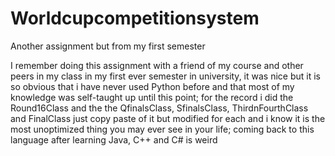 # Worldcupcompetitionsystem
 Another assignment but from my first semester

I remember doing this assignment with a friend of my course and other peers in my class in my first ever semester in 
university, it was nice but it is so obvious that i have never used Python before and that most of my knowledge was 
self-taught up until this point; for the record i did the Round16Class and the the QfinalsClass, SfinalsClass,
ThirdnFourthClass and FinalClass just copy paste of it but modified for each and i know it is the most unoptimized 
thing you may ever see in your life; coming back to this language after learning Java, C++ and C# is weird 
